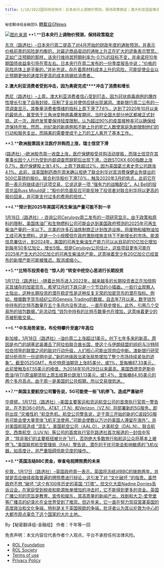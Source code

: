 ```yaml
---
title: 1/18/2022国际财经快讯：日本央行上调物价预测，保持政策稳定；澳大利亚因疫情消费者受到冲击
---
```

`秘密翻译组金融团队` [轉載自GNews](https://gnews.org/zh-hans/1875976/)

![](https://assets.gnews.org/wp-content/uploads/2022/01/图片1-114.png)[图片来源](https://dzm0ugdauank9.cloudfront.net)
**1.****日本央行上调物价预测，保持政策稳定**

[东京（路透社）–日本央行周二提高了对4月开始的财政年度的通胀预测，并表示价格前景的风险是均衡的，对最近商品驱动的通胀上升正在扩大的迹象表示赞赏。正如广泛预期的那样，该央行维持其短期利率为-0.1%的目标不变，并承诺将10年期国债收益率引导在零左右。日本央行在周二发布的一份季度报告中说：”价格的风险总体上是平衡的，”并补充说，存在着原材料成本上升的风险，可能促使企业以比预期更快的速度将更高的成本转嫁给消费者。](https://www.oann.com/boj-raises-price-forecast-keeps-policy-steady/)

**2.****澳大利亚消费者受到冲击，因为****奥密克戎****冲击了消费和增长**

[悉尼（路透社）–上周，澳大利亚消费者信心受到打击，因为冠状病毒病例的爆炸性增长引发了自我封锁，压制了支出并使供应链出现漏洞。澳新银行周二公布的一项调查显示，其衡量消费者情绪的指标上周下滑了7.6%，达到了2020年10月以来的最低点，甚至低于三角洲变种病毒爆发期间，当时全国大部分地区都被正式封锁。这一次，政府发誓要保持轻度限制，认为超过90%的疫苗接种率可以确保经济保持开放。然而，创纪录的新病例和不断上升的死亡人数使家庭急剧限制他们的行动和服务支出，而隔离的需要使成千上万的工人离开了基本工作。](https://www.oann.com/australian-consumers-shellshocked-as-omicron-hits-spending-growth/)

**3.****欧洲股票因关注医疗并购而上涨，瑞士信贷下滑**

[(路透社）–欧洲股市周一收盘上涨，医疗保健股受并购活动提振，而瑞士信贷在其董事长因个人行为受到内部调查而辞职后出现下滑。泛欧STOXX 600指数上涨0.7%，医疗保健股上涨1.4%，上周下跌超过2%，因为英国葛兰素史克公司跳涨4.1%。此前，该英国制药商在周末确认拒绝了联合利华对其消费保健业务提出的500亿英镑的报价。联合利华股价下滑7.0%，触及2020年3月的低点，此前它在周一表示将继续进行这项交易，它说这是一项 “强有力的战略配合”。AJ Bell的投资总监Russ Mould说：“股价的负面反应可能反映了投资者对联合利华将以更高的报价回来，并可能支付过多的费用的担忧。”](https://www.oann.com/european-shares-inch-higher-with-focus-on-uk-ma-credit-suisse-slips/)

**4.****预计到2025年美国可再生柴油产量可能不到一半**

[1月18日（路透社）- 咨询公司Cerulogy周二发布的一项研究显示，由于政策和原料的限制，美国炼油厂和生物燃料公司可能会达到美国政府预测的2025年可再生柴油产量的一半以下。北美的许多石油炼制商正计划改造设施，将废物和植物油加工成可再生燃料，这是一个小规模但在政府激励措施支持下不断增长的市场。能源信息署估计，到2024年，美国的可再生柴油生产能力可以从目前的10亿加仑增加到每年50多亿加仑，增长5倍。但是Cerulogy公司估计，这些项目更有可能在2025年产生大约20亿加仑的可再生柴油总产能，这意味着至少有20亿加仑已经宣布的新增产能可能被推迟、取消或缩小。](https://www.reuters.com/business/energy/less-than-half-projected-us-renewable-diesel-output-likely-by-2025-study-2022-01-18/)

**5.****比特币投资者在 “惊人的 “转变中挖空心思进行长期投资**

[1月17日（路透社）–随着比特币进入2022年，越来越多的长期投资者正在加倍购买其储存的加密货币，希望12月的下跌只是一个节日的小插曲。一些行业观察人士指出，这种长期投资的潜在稳定性是这种反复无常的加密货币的潜在指标。例如，根据数字货币经纪公司Genesis Trading的数据，自去年7月以来，数字钱包中持有的比特币数量在五个多月内没有流出，一直在稳步增长。此外，引用几个交易所的钱包数据，”非流动性 “钱包中持有的比特币数量也在增加，这意味着更少的币被积极交易。](https://www.reuters.com/technology/bitcoin-investors-dig-long-haul-staggering-shift-2022-01-17/)

**6.****中东局势紧张，布伦特攀升至逾7年高位**

[新加坡，1月18日（路透社）–油价周二上涨超过1美元，创下七年多来的新高，原因是也门的胡塞武装袭击了阿拉伯联合酋长国，使这个与伊朗结盟的组织与沙特阿拉伯领导的联盟之间的敌对行动升级，人们担心可能出现供应中断。澳新银行研究部分析师在一份说明中说，”新的地缘政治紧张局势增加了整个市场持续紧张的迹象”。截至0525GMT，布伦特原油期货上涨85美分，或1%，至每桶87.33美元，此前曾触及87.55美元的峰值，为2014年10月29日以来最高。美国西德克萨斯中质油(WTI)原油期货较上周五结算价跳涨1.13美元，或1.4%，至每桶84.95美元的两个多月高点。由于周一是美国的公共假期，所以交易很低迷。](https://www.reuters.com/business/energy/oil-rises-more-than-7-year-high-mideast-tensions-2022-01-18/)

**7.****美国主要航空公司警告说，5G可能使一些飞机停飞，造成严重破坏**

[华盛顿，1月17日（路透社）–美国主要客运和货运航空公司的首席执行官周一警告说，在不到36小时内，AT&T（T.N）和Verizon（VZ.N）将部署新的5G服务，即将出现 “灾难性的 “航空危机。航空公司警告说，定于周三开始的新的C波段5G服务可能会使大量宽体飞机无法使用，”可能会使数以万计的美国人滞留在海外”，并对美国航班造成 “混乱”。美国航空公司（AAL.O）、达美航空（DAL.N）、联合航空、西南航空（LUV.N）等公司的首席执行官在路透社首次报道的一封信中写道：“除非我们的主要枢纽被允许飞行，否则绝大多数旅行和航运公众将基本上被停飞。”美国联邦航空管理局（FAA）警告说，潜在的干扰可能会影响敏感的飞机仪器，如高度计，并严重阻碍低能见度的操作。](https://www.reuters.com/technology/exclusive-major-us-airline-ceos-urge-action-avoid-catastrophic-5g-flight-2022-01-17/)

**8.****英国冻结BBC资金，审查电视牌照费的未来**

[伦敦，1月17日（路透社）–英国政府周一表示，英国将冻结对BBC的拨款两年，并就是否应继续收取普遍的牌照费进行辩论，这引发了对 “文化破坏 “的指责。虽然政府不想 “破坏 “这个有100年历史的英国 “灯塔”，但文化大臣Nadine Dorries告诉议会，在家庭受到税收和能源账单增加的冲击时，它不能得到更多的资金。英国广播公司的宗旨是教育、宣传和娱乐，其高质量的新闻产出、戏剧和大卫-爱登堡等广播员的纪录片在全世界受到了推崇。但近年来，它一直在努力驾驭笼罩英国的高度政治和文化争端，特别是关于英国脱欧的争端，批评者认为其以伦敦为中心的大都市观点辜负了这个国家的大片土地。](https://www.reuters.com/world/uk/uk-freeze-bbc-funding-next-two-years-2022-01-17/)

By【秘密翻译组-金融组】
作者：千年等一回

 

免责声明：本文内容仅代表作者个人观点，平台不承担任何法律风险。

- [ROL Foundation](https://rolfoundation.org/)
- [ROL Society](https://rolsociety.org/)
- [Terms of use](https://gnews.org/terms-of-use-3/)
- [Privacy Policy](https://gnews.org/privacy-policy/)
